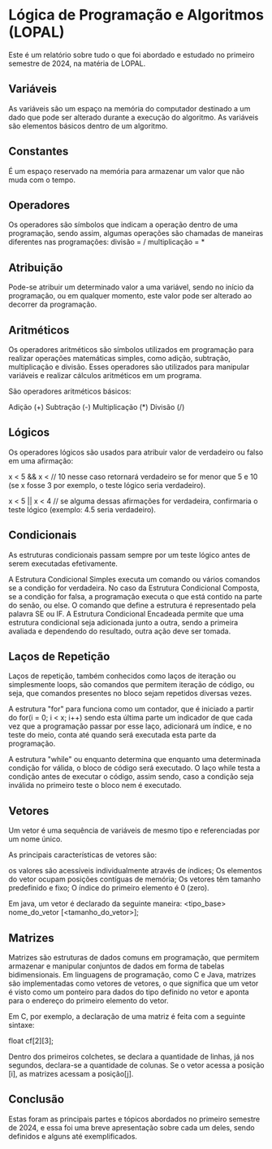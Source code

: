 
# Lógica de Programação e Algoritmos (LOPAL)

Este é um relatório sobre tudo o que foi abordado e estudado no primeiro semestre de 2024, na matéria de LOPAL.

## Variáveis
As variáveis são um espaço na memória do computador destinado a um dado que pode ser alterado durante a execução do algoritmo. As variáveis são elementos básicos dentro de um algoritmo.
## Constantes
É um espaço reservado na memória para armazenar um valor que não muda com o tempo.
## Operadores
Os operadores são símbolos que indicam a operação dentro de uma programação, sendo assim, algumas operações são chamadas de maneiras diferentes nas programações: 
divisão = /
multiplicação = *
## Atribuição
Pode-se atribuir um determinado valor a uma variável, sendo no início da programação, ou em qualquer momento, este valor pode ser alterado ao decorrer da programação.
## Aritméticos
Os operadores aritméticos são símbolos utilizados em programação para realizar operações matemáticas simples, como adição, subtração, multiplicação e divisão. Esses operadores são utilizados para manipular variáveis e realizar cálculos aritméticos em um programa.

São operadores aritméticos básicos:

Adição (+)
Subtração (-)
Multiplicação (*)
Divisão (/)
## Lógicos
Os operadores lógicos são usados para atribuir valor de verdadeiro ou falso em uma afirmação:

x < 5 &&  x < // 10 nesse caso retornará verdadeiro se for menor que 5 e 10 (se x fosse 3 por exemplo, o teste lógico seria verdadeiro).

x < 5 || x < 4 // se alguma dessas afirmações for verdadeira, confirmaria o teste lógico (exemplo: 4.5 seria verdadeiro).
## Condicionais
As estruturas condicionais passam sempre por um teste lógico antes de serem executadas efetivamente.

A Estrutura Condicional Simples executa um comando ou vários comandos se a condição for verdadeira. No caso da Estrutura Condicional Composta, se a condição for falsa, a programação executa o que está contido na parte do senão, ou else. O comando que define a estrutura é representado pela palavra SE ou IF.
A Estrutura Condicional Encadeada permite que uma estrutura condicional seja adicionada junto a outra, sendo a primeira avaliada e dependendo do resultado, outra ação deve ser tomada.
## Laços de Repetição
Laços de repetição, também conhecidos como laços de iteração ou simplesmente loops, são comandos que permitem iteração de código, ou seja, que comandos presentes no bloco sejam repetidos diversas vezes.

A estrutura "for" para funciona como um contador, que é iniciado a partir do for(i = 0; i < x; i++) sendo esta última parte um indicador de que cada vez que a programação passar por esse laço, adicionará um índice, e no teste do meio, conta até quando será executada esta parte da programação.

A estrutura "while" ou enquanto determina que enquanto uma determinada condição for válida, o bloco de código será executado. O laço while testa a condição antes de executar o código, assim sendo, caso a condição seja inválida no primeiro teste o bloco nem é executado.
## Vetores
Um vetor é uma sequência de variáveis de mesmo tipo e referenciadas por um nome único.

As principais características de vetores são:

os valores são acessíveis individualmente através de índices;
Os elementos do vetor ocupam posições contíguas de memória;
Os vetores têm tamanho predefinido e fixo; 
O índice do primeiro elemento é 0 (zero).

Em java, um vetor é declarado da seguinte maneira: 
<tipo_base> nome_do_vetor [<tamanho_do_vetor>];
## Matrizes
Matrizes são estruturas de dados comuns em programação, que permitem armazenar e manipular conjuntos de dados em forma de tabelas bidimensionais. Em linguagens de programação, como C e Java, matrizes são implementadas como vetores de vetores, o que significa que um vetor é visto como um ponteiro para dados do tipo definido no vetor e aponta para o endereço do primeiro elemento do vetor.

Em C, por exemplo, a declaração de uma matriz é feita com a seguinte sintaxe:

float cf[2][3];

Dentro dos primeiros colchetes, se declara a quantidade de linhas, já nos segundos, declara-se a quantidade de colunas.
Se o vetor acessa a posição [i], as matrizes acessam a posição[j].
## Conclusão
Estas foram as principais partes e tópicos abordados no primeiro semestre de 2024, e essa foi uma breve apresentação sobre cada um deles, sendo definidos e alguns até exemplificados.